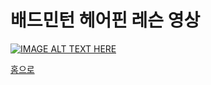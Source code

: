 # 배드민턴 헤어핀 레슨 영상

[![IMAGE ALT TEXT HERE](http://cfile22.uf.tistory.com/image/210F8442538FF9191F9FA3)](https://www.youtube.com/watch?v=xwTScivG158)

[홈으로](http://leechangyong.github.io)

